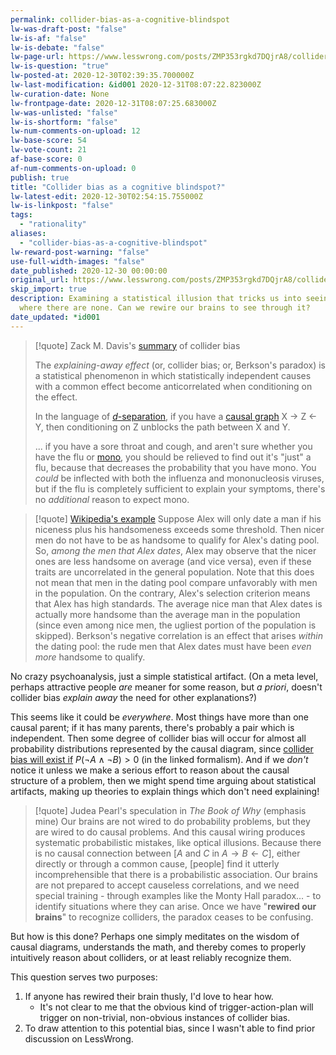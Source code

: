 ```yaml
---
permalink: collider-bias-as-a-cognitive-blindspot
lw-was-draft-post: "false"
lw-is-af: "false"
lw-is-debate: "false"
lw-page-url: https://www.lesswrong.com/posts/ZMP353rgkd7DQjrA8/collider-bias-as-a-cognitive-blindspot
lw-is-question: "true"
lw-posted-at: 2020-12-30T02:39:35.700000Z
lw-last-modification: &id001 2020-12-31T08:07:22.823000Z
lw-curation-date: None
lw-frontpage-date: 2020-12-31T08:07:25.683000Z
lw-was-unlisted: "false"
lw-is-shortform: "false"
lw-num-comments-on-upload: 12
lw-base-score: 54
lw-vote-count: 21
af-base-score: 0
af-num-comments-on-upload: 0
publish: true
title: "Collider bias as a cognitive blindspot?"
lw-latest-edit: 2020-12-30T02:54:15.755000Z
lw-is-linkpost: "false"
tags:
  - "rationality"
aliases:
  - "collider-bias-as-a-cognitive-blindspot"
lw-reward-post-warning: "false"
use-full-width-images: "false"
date_published: 2020-12-30 00:00:00
original_url: https://www.lesswrong.com/posts/ZMP353rgkd7DQjrA8/collider-bias-as-a-cognitive-blindspot
skip_import: true
description: Examining a statistical illusion that tricks us into seeing correlations
  where there are none. Can we rewire our brains to see through it?
date_updated: *id001
---
```





> [!quote] Zack M. Davis's [summary](https://www.lesswrong.com/posts/y4bkJTtG3s5d6v36k/stupidity-and-dishonesty-explain-each-other-away) of collider bias
>
> The _explaining-away effect_ (or, collider bias; or, Berkson's paradox) is a statistical phenomenon in which statistically independent causes with a common effect become anticorrelated when conditioning on the effect.
> 
> In the language of [_d_\-separation](https://en.wikipedia.org/wiki/Bayesian_network#d-separation), if you have a [causal graph](https://www.lesswrong.com/posts/hzuSDMx7pd2uxFc5w/causal-diagrams-and-causal-models) X → Z ← Y, then conditioning on Z unblocks the path between X and Y.
>
> ... if you have a sore throat and cough, and aren't sure whether you have the flu or [mono](https://en.wikipedia.org/wiki/Infectious_mononucleosis), you should be relieved to find out it's "just" a flu, because that decreases the probability that you have mono. You _could_ be inflected with both the influenza and mononucleosis viruses, but if the flu is completely sufficient to explain your symptoms, there's no _additional_ reason to expect mono.

> [!quote] [Wikipedia's example](https://en.wikipedia.org/wiki/Berkson's_paradox)
> Suppose Alex will only date a man if his niceness plus his handsomeness exceeds some threshold. Then nicer men do not have to be as handsome to qualify for Alex's dating pool. So, _among the men that Alex dates_, Alex may observe that the nicer ones are less handsome on average (and vice versa), even if these traits are uncorrelated in the general population. Note that this does not mean that men in the dating pool compare unfavorably with men in the population. On the contrary, Alex's selection criterion means that Alex has high standards. The average nice man that Alex dates is actually more handsome than the average man in the population (since even among nice men, the ugliest portion of the population is skipped). Berkson's negative correlation is an effect that arises _within_ the dating pool: the rude men that Alex dates must have been _even more_ handsome to qualify. 

No crazy psychoanalysis, just a simple statistical artifact. (On a meta level, perhaps attractive people _are_ meaner for some reason, but _a priori_, doesn't collider bias _explain away_ the need for other explanations?)

This seems like it could be _everywhere_. Most things have more than one causal parent; if it has many parents, there's probably a pair which is independent. Then some degree of collider bias will occur for almost all probability distributions represented by the causal diagram, since [collider bias will exist if](https://en.wikipedia.org/wiki/Berkson%27s_paradox#Statement) $P(\lnot A\land \lnot B)>0$  (in the linked formalism). And if we _don't_ notice it unless we make a serious effort to reason about the causal structure of a problem, then we might spend time arguing about statistical artifacts, making up theories to explain things which don't need explaining! 

 > [!quote] Judea Pearl's speculation in _The Book of Why_ (emphasis mine)
> Our brains are not wired to do probability problems, but they are wired to do causal problems. And this causal wiring produces systematic probabilistic mistakes, like optical illusions. Because there is no causal connection between \[$A$ and $C$ in $A \to B \leftarrow C$\], either directly or through a common cause, \[people\] find it utterly incomprehensible that there is a probabilistic association. Our brains are not prepared to accept causeless correlations, and we need special training - through examples like the Monty Hall paradox... - to identify situations where they can arise. Once we have "**rewired our brains**" to recognize colliders, the paradox ceases to be confusing.

But how is this done? Perhaps one simply meditates on the wisdom of causal diagrams, understands the math, and thereby comes to properly intuitively reason about colliders, or at least reliably recognize them. 

This question serves two purposes: 

1.  If anyone has rewired their brain thusly, I'd love to hear how.
    -  It's not clear to me that the obvious kind of trigger-action-plan will trigger on non-trivial, non-obvious instances of collider bias. 
2.  To draw attention to this potential bias, since I wasn't able to find prior discussion on LessWrong.